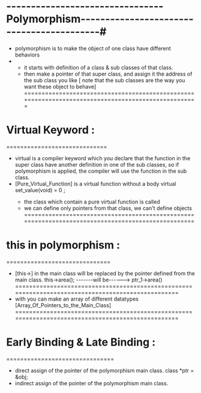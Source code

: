 # --------------------------------Polymorphism------------------------------------------# 
* polymorphism is to make the object of one class have different behaviors
*  - it starts with definition of a class & sub classes of that class.
   - then make a pointer of that super class, and assign it the address of the sub class you like
    [ note that the sub classes are the way you want these object to behave]
===================================================================================================
# Virtual Keyword :
=============================
* virtual is a compiler keyword which you declare that the function in the super class have another 
    definition in one of the sub classes, so if polymorphism is applied, the compiler will use the
     function in the sub class.
* [Pure_Virtual_Function] is a virtual function without a body
        <example> virtual set_value(void) = 0 ;
    - the class which contain a pure virtual function is called <Abstract Class>
    - <Abstract Class> we can define only pointers from that class, we can't define objects
==================================================================================================
# this in polymorphism :
==============================
* [this->] in the main class will be replaced by the pointer defined from the main class.
    <example> this->area();     -------will be------>    ptr_1->area()       
==================================================================================================
* with <polymorphism> you can make an array of different datatypes [Array_Of_Pointers_to_the_Main_Class]
==================================================================================================
# Early Binding & Late Binding :
=============================== 
* <Early binding > direct assign of the pointer of the polymorphism main class. <ex> class *ptr = &obj;
* <Late binding > indirect assign of the pointer of the polymorphism main class.